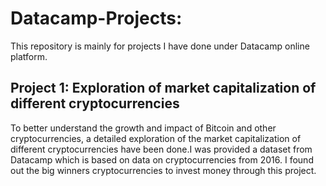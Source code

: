 # Datacamp-Projects:
This repository is mainly for projects I have done under Datacamp online platform.

## Project 1: Exploration of market capitalization of different cryptocurrencies
To better understand the growth and impact of Bitcoin and other cryptocurrencies, a detailed exploration of the market capitalization of different cryptocurrencies have been done.I was provided a dataset from Datacamp which is based on data on cryptocurrencies from 2016. 
I found out  the big winners cryptocurrencies to invest money through this project.
